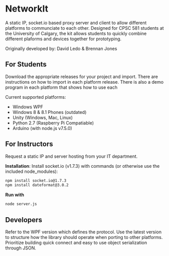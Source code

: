 # NetworkIt
A static IP, socket.io based proxy server and client to allow different platforms to communciate to each other. Designed for CPSC 581 students at the University of Calgary, the kit allows students to quickly combine different plaforms and devices together for prototyping.

Originally developed by: David Ledo & Brennan Jones

## For Students
Download the appropriate releases for your project and import. There are instructions on how to import in each platform release. There is also a demo program in each platform that shows how to use each

Current supported platforms:
* Windows WPF 
* Windows 8 & 8.1 Phones (outdated)
* Unity (Windows, Mac, Linux)
* Python 2.7 (Raspberry Pi Compatiable)
* Arduino (with node.js v7.5.0)

## For Instructors
Request a static IP and server hosting from your IT department. 

**Installation**: 
Install socket.io (v1.7.3) with commands (or otherwise use the included node_modules): 
```bash
npm install socket.io@1.7.3
npm install dateformat@3.0.2
```
**Run with**
```bash
node server.js
```

## Developers
Refer to the WPF version which defines the protocol. Use the latest version to structure how the library should operate when porting to other platforms. Prioritize building quick connect and easy to use object serialization through JSON.
